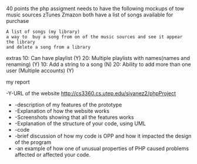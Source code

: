 40 points
    the php assigment needs to have the following
        mockups of tow music sources
            zTunes
            Zmazon
        both have a list of songs available for purchase

    A list of songs (my library)
    a way to  buy a song from on of the music sources and see it appear the library
    and delete a song from a library


extras
10: Can have playlist                                       (Y)
20: Multiple playlists with names(names and renaming)       (Y)
10: Add a string to  a song                                 (N)
20: Ability to add more than one user (Multiple accounts)   (Y)



my report

-Y-URL of the  website http://cs3360.cs.utep.edu/sjyanez2/phpProject

- -description of my features of the prototype
- -Explanation of how the website works
- -Screenshots showing that all the features works
- -Explanation of the structure of your code, using UML
- -code
- -brief discussion of how my code is OPP and how it  impacted the design of the program
- -an example of how one of unusual properties of  PHP caused problems affected or affected your code.
